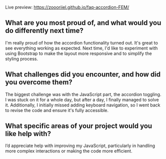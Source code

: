 Live preview: https://zoooriiel.github.io/faq-accordion-FEM/

## What are you most proud of, and what would you do differently next time?
I'm really proud of how the accordion functionality turned out. It's great to see everything working as expected. Next time, I'd like to experiment with using Bootstrap to make the layout more responsive and to simplify the styling process.

## What challenges did you encounter, and how did you overcome them?
The biggest challenge was with the JavaScript part, the accordion toggling. I was stuck on it for a whole day, but after a day, I finally managed to solve it. Additionally, I initially missed adding keyboard navigation, so I went back to revise the code and ensure it's fully accessible.

## What specific areas of your project would you like help with?
I’d appreciate help with improving my JavaScript, particularly in handling more complex interactions or making the code more efficient.
